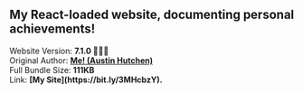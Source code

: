 <h2>My React-loaded website, documenting personal achievements!</h2> Website Version: <b> 7.1.0 🙌🏽😁 </b>
<br/> Original Author: <u><b>Me! (Austin Hutchen) </b></u> 
<br/> Full Bundle Size: <b> 111KB </b>
<br/> Link: <b> [My Site](https://bit.ly/3MHcbzY). </b>

